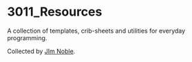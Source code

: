# 3011_Resources

A collection of templates, crib-sheets and utilities for everyday programming.

Collected by [JIm Noble](mailto:jimnoble@xjjz.co.uk).